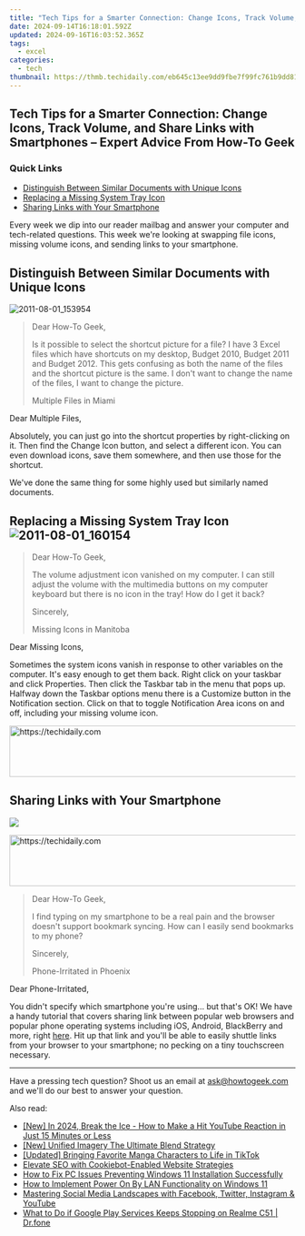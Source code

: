 ```yaml
---
title: "Tech Tips for a Smarter Connection: Change Icons, Track Volume, and Share Links with Smartphones – Expert Advice From How-To Geek"
date: 2024-09-14T16:18:01.592Z
updated: 2024-09-16T16:03:52.365Z
tags:
  - excel
categories:
  - tech
thumbnail: https://thmb.techidaily.com/eb645c13ee9dd9fbe7f99fc761b9dd81222823674663074f051eaef5c591591c.jpg
---
```


## Tech Tips for a Smarter Connection: Change Icons, Track Volume, and Share Links with Smartphones – Expert Advice From How-To Geek

### Quick Links

* [Distinguish Between Similar Documents with Unique Icons](https://android-location-track.techidaily.com/in-2024-top-9-oppo-reno-10-5g-monitoring-apps-for-parental-controls-drfone-by-drfone-virtual-android/)
* [Replacing a Missing System Tray Icon](https://howto.techidaily.com/bricked-your-honor-x7b-heres-a-full-solution-drfone-by-drfone-fix-android-problems-fix-android-problems/)
* [Sharing Links with Your Smartphone](https://apple-account.techidaily.com/how-to-sign-out-of-apple-id-on-apple-iphone-14-plus-without-password-by-drfone-ios/)

 Every week we dip into our reader mailbag and answer your computer and tech-related questions. This week we're looking at swapping file icons, missing volume icons, and sending links to your smartphone.

##  Distinguish Between Similar Documents with Unique Icons

![2011-08-01_153954](https://static1.howtogeekimages.com/wordpress/wp-content/uploads/2011/08/2011-08-01_153954.jpg) 

> Dear How-To Geek,
> 
> Is it possible to select the shortcut picture for a file? I have 3 Excel files which have shortcuts on my desktop, Budget 2010, Budget 2011 and Budget 2012\. This gets confusing as both the name of the files and the shortcut picture is the same. I don't want to change the name of the files, I want to change the picture.
> 
> Multiple Files in Miami

 Dear Multiple Files,

 Absolutely, you can just go into the shortcut properties by right-clicking on it. Then find the Change Icon button, and select a different icon. You can even download icons, save them somewhere, and then use those for the shortcut.

 We've done the same thing for some highly used but similarly named documents.

##  Replacing a Missing System Tray Icon![2011-08-01_160154](https://static0.howtogeekimages.com/wordpress/wp-content/uploads/2011/08/2011-08-01_160154.jpg "2011-08-01_160154") 

> Dear How-To Geek,
> 
> The volume adjustment icon vanished on my computer. I can still adjust the volume with the multimedia buttons on my computer keyboard but there is no icon in the tray! How do I get it back?
> 
> Sincerely,
> 
> Missing Icons in Manitoba

 Dear Missing Icons,

 Sometimes the system icons vanish in response to other variables on the computer. It's easy enough to get them back. Right click on your taskbar and click Properties. Then click the Taskbar tab in the menu that pops up. Halfway down the Taskbar options menu there is a Customize button in the Notification section. Click on that to toggle Notification Area icons on and off, including your missing volume icon.

<!-- affiliate ads begin -->
<a href="https://ephamedtechinc.pxf.io/c/5597632/2139322/26400" target="_top" id="2139322">
  <img src="//a.impactradius-go.com/display-ad/26400-2139322" border="0" alt="https://techidaily.com" width="728" height="90"/>
</a>
<img height="0" width="0" src="https://ephamedtechinc.pxf.io/i/5597632/2139322/26400" style="position:absolute;visibility:hidden;" border="0" />
<!-- affiliate ads end -->

##  Sharing Links with Your Smartphone

![](https://static1.howtogeekimages.com/wordpress/wp-content/uploads/gg/up/sshot4d0efba212379.jpg) 

<!-- affiliate ads begin -->
<a href="https://ephamedtechinc.pxf.io/c/5597632/2137209/26400" target="_top" id="2137209">
  <img src="//a.impactradius-go.com/display-ad/26400-2137209" border="0" alt="https://techidaily.com" width="728" height="90"/>
</a>
<img height="0" width="0" src="https://ephamedtechinc.pxf.io/i/5597632/2137209/26400" style="position:absolute;visibility:hidden;" border="0" />
<!-- affiliate ads end -->

> Dear How-To Geek,
> 
> I find typing on my smartphone to be a real pain and the browser doesn't support bookmark syncing. How can I easily send bookmarks to my phone?
> 
> Sincerely,
> 
> Phone-Irritated in Phoenix

 Dear Phone-Irritated,

 You didn't specify which smartphone you're using... but that's OK! We have a handy tutorial that covers sharing link between popular web browsers and popular phone operating systems including iOS, Android, BlackBerry and more, right [here](https://video-screen-grab.techidaily.com/new-deciding-on-a-stage-obs-versus-twitch-for-2024/). Hit up that link and you'll be able to easily shuttle links from your browser to your smartphone; no pecking on a tiny touchscreen necessary.

---

 Have a pressing tech question? Shoot us an email at [ask@howtogeek.com](https://easy-unlock-android.techidaily.com/remove-the-lock-screen-fingerprint-of-your-realme-gt-5-pro-by-drfone-android/) and we'll do our best to answer your question.

<ins class="adsbygoogle"
     style="display:block"
     data-ad-format="autorelaxed"
     data-ad-client="ca-pub-7571918770474297"
     data-ad-slot="1223367746"></ins>

<ins class="adsbygoogle"
     style="display:block"
     data-ad-client="ca-pub-7571918770474297"
     data-ad-slot="8358498916"
     data-ad-format="auto"
     data-full-width-responsive="true"></ins>

<span class="atpl-alsoreadstyle">Also read:</span>
<div><ul>
<li><a href="https://facebook-video-footage.techidaily.com/new-in-2024-break-the-ice-how-to-make-a-hit-youtube-reaction-in-just-15-minutes-or-less/"><u>[New] In 2024, Break the Ice - How to Make a Hit YouTube Reaction in Just 15 Minutes or Less</u></a></li>
<li><a href="https://some-skills.techidaily.com/new-unified-imagery-the-ultimate-blend-strategy/"><u>[New] Unified Imagery The Ultimate Blend Strategy</u></a></li>
<li><a href="https://tiktok-video-files.techidaily.com/updated-bringing-favorite-manga-characters-to-life-in-tiktok/"><u>[Updated] Bringing Favorite Manga Characters to Life in TikTok</u></a></li>
<li><a href="https://data-safeguard.techidaily.com/elevate-seo-with-cookiebot-enabled-website-strategies/"><u>Elevate SEO with Cookiebot-Enabled Website Strategies</u></a></li>
<li><a href="https://win-forum.techidaily.com/how-to-fix-pc-issues-preventing-windows-11-installation-successfully/"><u>How to Fix PC Issues Preventing Windows 11 Installation Successfully</u></a></li>
<li><a href="https://win-forum.techidaily.com/how-to-implement-power-on-by-lan-functionality-on-windows-11/"><u>How to Implement Power On By LAN Functionality on Windows 11</u></a></li>
<li><a href="https://win-forum.techidaily.com/mastering-social-media-landscapes-with-facebook-twitter-instagram-and-youtube/"><u>Mastering Social Media Landscapes with Facebook, Twitter, Instagram & YouTube</u></a></li>
<li><a href="https://howto.techidaily.com/what-to-do-if-google-play-services-keeps-stopping-on-realme-c51-drfone-by-drfone-fix-android-problems-fix-android-problems/"><u>What to Do if Google Play Services Keeps Stopping on Realme C51 | Dr.fone</u></a></li>
</ul></div>


